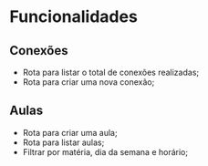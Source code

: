 # Funcionalidades

## Conexões
- Rota para listar o total de conexões realizadas;
- Rota para criar uma nova conexão;

## Aulas 
- Rota para criar uma aula;
- Rota para listar aulas;
 - Filtrar por matéria, dia da semana e horário;
